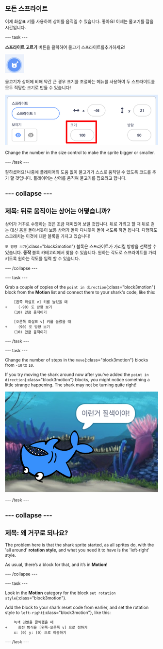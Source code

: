 ## 모든 스프라이트

이제 화살표 키를 사용하여 상어를 움직일 수 있습니다. 좋아요! 이제는 물고기를 잡을 시간입니다.

\--- task \---

**스프라이트 고르기** 버튼을 클릭하여 물고기 스프라이트를추가하세요! 

![새로운 스프라이트 버튼](images/spritesNewFromLibrary.png)

물고기가 상어에 비해 약간 큰 경우 크기를 조절하는 메뉴를 사용하여 두 스프라이트를 모두 적당한 크기로 만들 수 있습니다!

![스프라이트 크기 제어](images/sprites2.png)

Change the number in the size control to make the sprite bigger or smaller.

\--- /task \---

잘하셨어요! 나중에 플레이어의 도움 없이 물고기가 스스로 움직일 수 있도록 코드를 추가 할 것입니다. 플레이어는 상어를 움직여 물고기를 잡으려고 합니다.

## \--- collapse \---

## 제목: 뒤로 움직이는 상어는 어떻습니까?

상어가 거꾸로 수영하는 것은 조금 재미있어 보일 것입니다. 뒤로 가려고 할 때 뒤로 걷는 대신 몸을 돌아서듯이 보통 상어가 돌아 다니듯이 돌아 서도록 하면 됩니다. 다행히도 스크래치는 이것에 대한 블록을 가지고 있습니다!

`도 방향 보기`{:class="block3motion"} 블록은 스프라이트가 가리킬 방향을 선택할 수 있습니다. **동작** 블록 카테고리에서 찾을 수 있습니다. 원하는 각도로 스프라이트를 가리키도록 원하는 각도를 입력 할 수 있습니다.

\--- /collapse \---

\--- task \---

Grab a couple of copies of the `point in direction`{:class="block3motion"} block from the **Motion** list and connect them to your shark's code, like this:

```blocks3
    [왼쪽 화살표 v] 키를 눌렀을 때
+     (-90) 도 방향 보기
    (10) 만큼 움직이기
```

```blocks3
    [오른쪽 화살표 v] 키를 눌렀을 때
+     (90) 도 방향 보기
    (10) 만큼 움직이기
```

\--- /task \---

\--- task \---

Change the number of steps in the `move`{:class="block3motion"} blocks from `-10` to `10`.

If you try moving the shark around now after you've added the `point in direction`{:class="block3motion"} blocks, you might notice something a little strange happening. The shark may not be turning quite right!

![Upside down shark](images/spritesUpsideDown.png)

\--- /task \---

## \--- collapse \---

## 제목: 왜 거꾸로 되나요?

The problem here is that the shark sprite started, as all sprites do, with the 'all around' **rotation style**, and what you need it to have is the 'left-right' style.

As usual, there’s a block for that, and it’s in **Motion**!

\--- /collapse \---

\--- task \---

Look in the **Motion** category for the block `set rotation style`{:class="block3motion"}.

Add the block to your shark reset code from earlier, and set the rotation style to `left-right`{:class="block3motion"}, like this:

```blocks3
    녹색 깃발을 클릭했을 때
+     회전 방식을 [왼쪽-오른쪽 v] 으로 정하기
    x: (0) y: (0) 으로 이동하기
```

\--- /task \---